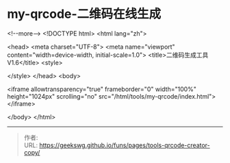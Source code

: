 # my-qrcode-二维码在线生成

&lt;!--more--&gt;
&lt;!DOCTYPE html&gt;
&lt;html lang=&#34;zh&#34;&gt;

&lt;head&gt;
  &lt;meta charset=&#34;UTF-8&#34;&gt;
  &lt;meta name=&#34;viewport&#34; content=&#34;width=device-width, initial-scale=1.0&#34;&gt;
  &lt;title&gt;二维码生成工具V1.6&lt;/title&gt;
  &lt;style&gt;
    
  &lt;/style&gt;
&lt;/head&gt;
&lt;body&gt;

  &lt;iframe allowtransparency=&#34;true&#34; frameborder=&#34;0&#34; width=&#34;100%&#34; height=&#34;1024px&#34; scrolling=&#34;no&#34; src=&#34;/html/tools/my-qrcode/index.html&#34;&gt;&lt;/iframe&gt;

&lt;/body&gt;
&lt;/html&gt;

---

> 作者:   
> URL: https://geekswg.github.io/funs/pages/tools-qrcode-creator-copy/  

